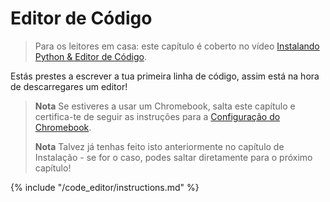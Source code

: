 # Editor de Código

> Para os leitores em casa: este capítulo é coberto no vídeo [Instalando Python & Editor de Código](https://www.youtube.com/watch?v=pVTaqzKZCdA&t=4m43s).

Estás prestes a escrever a tua primeira linha de código, assim está na hora de descarregares um editor!

> **Nota** Se estiveres a usar um Chromebook, salta este capítulo e certifica-te de seguir as instruções para a [Configuração do Chromebook](../chromebook_setup/README.md).
> 
> **Nota** Talvez já tenhas feito isto anteriormente no capítulo de Instalação - se for o caso, podes saltar diretamente para o próximo capítulo!

{% include "/code_editor/instructions.md" %}